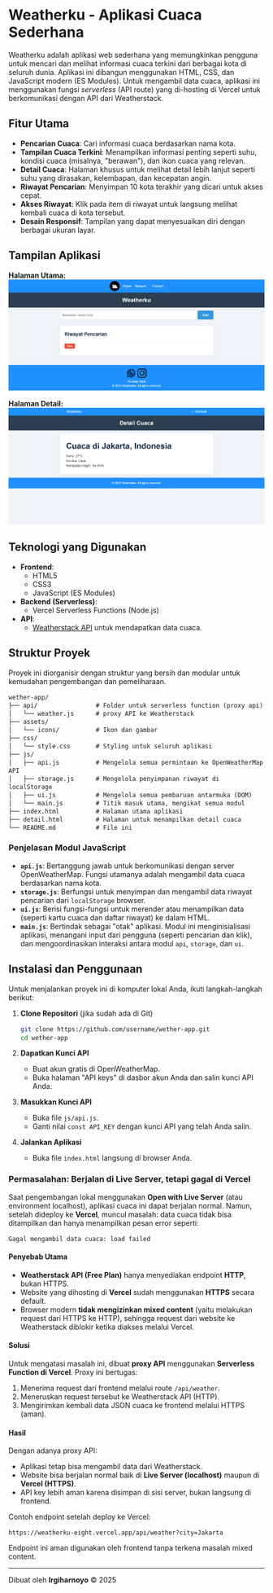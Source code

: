 # Weatherku - Aplikasi Cuaca Sederhana

Weatherku adalah aplikasi web sederhana yang memungkinkan pengguna untuk mencari dan melihat informasi cuaca terkini dari berbagai kota di seluruh dunia. Aplikasi ini dibangun menggunakan HTML, CSS, dan JavaScript modern (ES Modules). Untuk mengambil data cuaca, aplikasi ini menggunakan fungsi *serverless* (API route) yang di-hosting di Vercel untuk berkomunikasi dengan API dari Weatherstack.

## Fitur Utama

- **Pencarian Cuaca**: Cari informasi cuaca berdasarkan nama kota.
- **Tampilan Cuaca Terkini**: Menampilkan informasi penting seperti suhu, kondisi cuaca (misalnya, "berawan"), dan ikon cuaca yang relevan.
- **Detail Cuaca**: Halaman khusus untuk melihat detail lebih lanjut seperti suhu yang dirasakan, kelembapan, dan kecepatan angin.
- **Riwayat Pencarian**: Menyimpan 10 kota terakhir yang dicari untuk akses cepat.
- **Akses Riwayat**: Klik pada item di riwayat untuk langsung melihat kembali cuaca di kota tersebut.
- **Desain Responsif**: Tampilan yang dapat menyesuaikan diri dengan berbagai ukuran layar.

## Tampilan Aplikasi



**Halaman Utama:**
![Halaman Utama](assets/icons/foto4.png)

**Halaman Detail:**
![Halaman Detail](assets/icons/foto5.png)

## Teknologi yang Digunakan

- **Frontend**:
  - HTML5
  - CSS3
  - JavaScript (ES Modules)
- **Backend (Serverless)**:
  - Vercel Serverless Functions (Node.js)
- **API**:
  - [Weatherstack API](https://weatherstack.com/) untuk mendapatkan data cuaca.

## Struktur Proyek

Proyek ini diorganisir dengan struktur yang bersih dan modular untuk kemudahan pengembangan dan pemeliharaan.

```
wether-app/
├── api/                # Folder untuk serverless function (proxy api)
│   └── weather.js      # proxy API ke Weatherstack
├── assets/
│   └── icons/          # Ikon dan gambar
├── css/
│   └── style.css       # Styling untuk seluruh aplikasi
├── js/
│   ├── api.js          # Mengelola semua permintaan ke OpenWeatherMap API
│   ├── storage.js      # Mengelola penyimpanan riwayat di localStorage
│   ├── ui.js           # Mengelola semua pembaruan antarmuka (DOM)
│   └── main.js         # Titik masuk utama, mengikat semua modul
├── index.html          # Halaman utama aplikasi
├── detail.html         # Halaman untuk menampilkan detail cuaca
└── README.md           # File ini
```

### Penjelasan Modul JavaScript

- **`api.js`**: Bertanggung jawab untuk berkomunikasi dengan server OpenWeatherMap. Fungsi utamanya adalah mengambil data cuaca berdasarkan nama kota.
- **`storage.js`**: Berfungsi untuk menyimpan dan mengambil data riwayat pencarian dari `localStorage` browser.
- **`ui.js`**: Berisi fungsi-fungsi untuk merender atau menampilkan data (seperti kartu cuaca dan daftar riwayat) ke dalam HTML.
- **`main.js`**: Bertindak sebagai "otak" aplikasi. Modul ini menginisialisasi aplikasi, menangani input dari pengguna (seperti pencarian dan klik), dan mengoordinasikan interaksi antara modul `api`, `storage`, dan `ui`.

## Instalasi dan Penggunaan

Untuk menjalankan proyek ini di komputer lokal Anda, ikuti langkah-langkah berikut:

1.  **Clone Repositori** (jika sudah ada di Git)
    ```bash
    git clone https://github.com/username/wether-app.git
    cd wether-app
    ```
2.  **Dapatkan Kunci API**
    - Buat akun gratis di OpenWeatherMap.
    - Buka halaman "API keys" di dasbor akun Anda dan salin kunci API Anda.

3.  **Masukkan Kunci API**
    - Buka file `js/api.js`.
    - Ganti nilai `const API_KEY` dengan kunci API yang telah Anda salin.

4.  **Jalankan Aplikasi**
    - Buka file `index.html` langsung di browser Anda.

### Permasalahan: Berjalan di Live Server, tetapi gagal di Vercel

Saat pengembangan lokal menggunakan **Open with Live Server** (atau environment localhost), aplikasi cuaca ini dapat berjalan normal. Namun, setelah dideploy ke **Vercel**, muncul masalah: data cuaca tidak bisa ditampilkan dan hanya menampilkan pesan error seperti:

```
Gagal mengambil data cuaca: load failed
```

#### Penyebab Utama

* **Weatherstack API (Free Plan)** hanya menyediakan endpoint **HTTP**, bukan HTTPS.
* Website yang dihosting di **Vercel** sudah menggunakan **HTTPS** secara default.
* Browser modern **tidak mengizinkan mixed content** (yaitu melakukan request dari HTTPS ke HTTP), sehingga request dari website ke Weatherstack diblokir ketika diakses melalui Vercel.

#### Solusi

Untuk mengatasi masalah ini, dibuat **proxy API** menggunakan **Serverless Function di Vercel**.
Proxy ini bertugas:

1. Menerima request dari frontend melalui route `/api/weather`.
2. Meneruskan request tersebut ke Weatherstack API (HTTP).
3. Mengirimkan kembali data JSON cuaca ke frontend melalui HTTPS (aman).

#### Hasil

Dengan adanya proxy API:

* Aplikasi tetap bisa mengambil data dari Weatherstack.
* Website bisa berjalan normal baik di **Live Server (localhost)** maupun di **Vercel (HTTPS)**.
* API key lebih aman karena disimpan di sisi server, bukan langsung di frontend.

Contoh endpoint setelah deploy ke Vercel:

```
https://weatherku-eight.vercel.app/api/weather?city=Jakarta
```

Endpoint ini aman digunakan oleh frontend tanpa terkena masalah mixed content.


---

Dibuat oleh **Irgiharnoyo** &copy; 2025